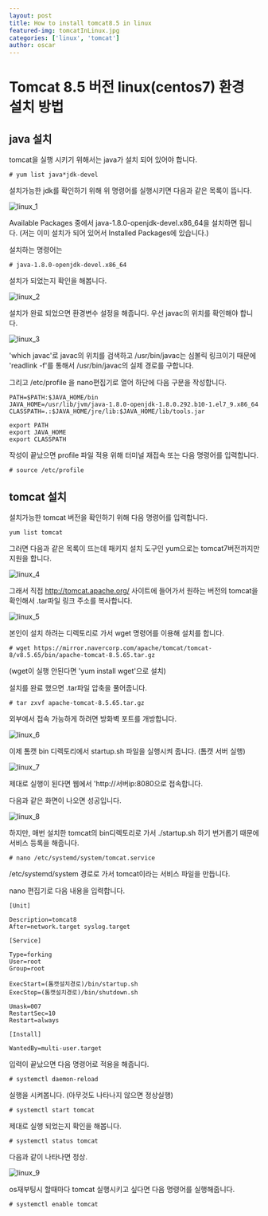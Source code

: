 ```yaml
---
layout: post
title: How to install tomcat8.5 in linux
featured-img: tomcatInLinux.jpg
categories: ['linux', 'tomcat']
author: oscar
---
```


# Tomcat 8.5 버전 linux(centos7) 환경 설치 방법

## java 설치
tomcat을 실행 시키기 위해서는 java가 설치 되어 있어야 합니다. 

```
# yum list java*jdk-devel
```
설치가능한 jdk를 확인하기 위해 위 명령어를 실행시키면 다음과 같은 목록이 뜹니다.

![linux_1](../image/oscar/2021-04-28/1.png)

Available Packages 중에서 java-1.8.0-openjdk-devel.x86_64을 설치하면 됩니다. 
(저는 이미 설치가 되어 있어서 Installed Packages에 있습니다.)

설치하는 명령어는

```
# java-1.8.0-openjdk-devel.x86_64
```

설치가 되었는지 확인을 해봅니다.

![linux_2](../image/oscar/2021-04-28/2.png)

설치가 완료 되었으면 환경변수 설정을 해줍니다. 우선 javac의 위치를 확인해야 합니다.

![linux_3](../image/oscar/2021-04-28/3.png)

'which javac'로 javac의 위치를 검색하고 
/usr/bin/javac는 심볼릭 링크이기 때문에 
'readlink -f'를 통해서 /usr/bin/javac의 실제 경로를 구합니다.

그리고 /etc/profile 을 nano편집기로 열어 하단에 다음 구문을 작성합니다.

```
PATH=$PATH:$JAVA_HOME/bin
JAVA_HOME=/usr/lib/jvm/java-1.8.0-openjdk-1.8.0.292.b10-1.el7_9.x86_64
CLASSPATH=.:$JAVA_HOME/jre/lib:$JAVA_HOME/lib/tools.jar

export PATH
export JAVA_HOME
export CLASSPATH

```

작성이 끝났으면 profile 파일 적용 위해 터미널 재접속 또는 다음 명령어를 입력합니다.

```
# source /etc/profile
```

## tomcat 설치

설치가능한 tomcat 버전을 확인하기 위해 다음 명령어를 입력합니다.

```
yum list tomcat
```

그러면 다음과 같은 목록이 뜨는데 패키지 설치 도구인 yum으로는 tomcat7버전까지만 지원을 합니다.

![linux_4](../image/oscar/2021-04-28/4.png)

그래서 직접 http://tomcat.apache.org/ 사이트에 들어가서 원하는 버전의 tomcat을 확인해서 .tar파일 링크 주소를 복사합니다.

![linux_5](../image/oscar/2021-04-28/5.png)


본인이 설치 하려는 디렉토리로 가서 wget 명령어를 이용해 설치를 합니다.

```
# wget https://mirror.navercorp.com/apache/tomcat/tomcat-8/v8.5.65/bin/apache-tomcat-8.5.65.tar.gz
```
(wget이 실행 안된다면 'yum install wget'으로 설치)


설치를 완료 했으면 .tar파일 압축을 풀어줍니다.

```
# tar zxvf apache-tomcat-8.5.65.tar.gz
```

외부에서 접속 가능하게 하려면 방화벽 포트를 개방합니다.

![linux_6](../image/oscar/2021-04-28/6.png)

이제 톰캣 bin 디렉토리에서 startup.sh 파일을 실행시켜 줍니다. (톰캣 서버 실행)

![linux_7](../image/oscar/2021-04-28/7.png)

제대로 실행이 된다면 웹에서 'http://서버ip:8080으로 접속합니다.

다음과 같은 화면이 나오면 성공입니다.

![linux_8](../image/oscar/2021-04-28/8.png)

하지만, 매번 설치한 tomcat의 bin디렉토리로 가서 ./startup.sh 하기 번거롭기 때문에 서비스 등록을 해줍니다.

```
# nano /etc/systemd/system/tomcat.service
```
/etc/systemd/system 경로로 가서 tomcat이라는 서비스 파일을 만듭니다.

nano 편집기로 다음 내용을 입력합니다.

```
[Unit]

Description=tomcat8
After=network.target syslog.target

[Service]

Type=forking
User=root
Group=root

ExecStart=(톰캣설치경로)/bin/startup.sh
ExecStop=(톰캣설치경로)/bin/shutdown.sh

Umask=007
RestartSec=10
Restart=always

[Install]

WantedBy=multi-user.target
```
입력이 끝났으면 다음 명령어로 적용을 해줍니다.
```
# systemctl daemon-reload
```

실행을 시켜봅니다. (아무것도 나타나지 않으면 정상실행)
```
# systemctl start tomcat
```

제대로 실행 되었는지 확인을 해봅니다.
```
# systemctl status tomcat
```

다음과 같이 나타나면 정상.

![linux_9](../image/oscar/2021-04-28/9.png)

os재부팅시 할때마다 tomcat 실행시키고 싶다면 다음 명령어를 실행해줍니다.
```
# systemctl enable tomcat
```

